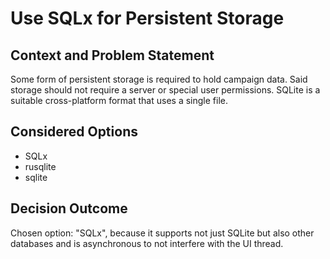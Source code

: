 # Use SQLx for Persistent Storage

## Context and Problem Statement

Some form of persistent storage is required to hold campaign data. Said storage should not require a server or special user permissions. SQLite is a suitable cross-platform format that uses a single file.

## Considered Options

* SQLx
* rusqlite
* sqlite

## Decision Outcome

Chosen option: "SQLx", because it supports not just SQLite but also other databases and is asynchronous to not interfere with the UI thread.
